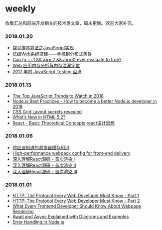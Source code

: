 weekly
=========
收集汇总和前端开发相关的技术类文章，周末更新。欢迎大家补充。

### 2018.01.20
- [常见排序算法之JavaScript实现](https://zhuanlan.zhihu.com/p/28130533)
- [亿级Web系统搭建——单机到分布式集群](https://www.kancloud.cn/kancloud/web-million-build/64443)
- [Can (a ==1 && a== 2 && a==3) ever evaluate to true?](https://stackoverflow.com/questions/48270127/can-a-1-a-2-a-3-ever-evaluate-to-true)
- [Web 应用内存分析与内存泄漏定位](https://zhuanlan.zhihu.com/p/30703640)
- [2017 年的 JavaScript Testing 盘点](https://zhuanlan.zhihu.com/p/32702421)


### 2018.01.13
- [The Top JavaScript Trends to Watch in 2018](https://hackernoon.com/the-top-javascript-trends-to-watch-in-2018-a8437dd94425)
- [Node.js Best Practices - How to become a better Node.js developer in 2018](https://nemethgergely.com/nodejs-best-practices-how-to-become-a-better-developer-in-2018/)
- [CSS Grid Layout secrets revealed](http://www.creativebloq.com/features/css-grid-layout-secrets-revealed)
- [What’s New in HTML 5.2?](https://bitsofco.de/whats-new-in-html-5-2/)
- [React - Basic Theoretical Concepts](https://github.com/reactjs/react-basic)  [react设计思想](https://github.com/react-guide/react-basic)


### 2018.01.06
- [你应该知道的浏览器缓存知识](https://excaliburhan.com/post/things-you-should-know-about-browser-cache.html)
- [High-performance webpack config for front-end delivery](https://www.codementor.io/drewpowers/high-performance-webpack-config-for-front-end-delivery-90sqic1qa)
- [深入理解React源码 - 首次渲染 I](https://zhuanlan.zhihu.com/p/32520194)
- [深入理解React源码 - 首次渲染 II](https://zhuanlan.zhihu.com/p/32538163)
- [深入理解React源码 - 首次渲染 III](https://zhuanlan.zhihu.com/p/32668091)


### 2018.01.01
- [HTTP: The Protocol Every Web Developer Must Know - Part 1](https://code.tutsplus.com/tutorials/http-the-protocol-every-web-developer-must-know-part-1--net-31177)
- [HTTP: The Protocol Every Web Developer Must Know - Part 2](https://code.tutsplus.com/tutorials/http-the-protocol-every-web-developer-must-know-part-2--net-31155)
- [What Every Frontend Developer Should Know About Webpage Rendering](http://frontendbabel.info/articles/webpage-rendering-101/)
- [Await and Async Explained with Diagrams and Examples
](http://nikgrozev.com/2017/10/01/async-await/)
- [Error Handling in Node.js](https://www.joyent.com/node-js/production/design/errors)
